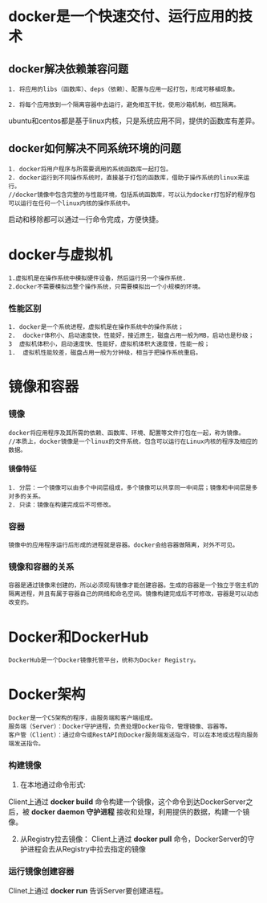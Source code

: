 # docker是一个快速交付、运行应用的技术


## docker解决依赖兼容问题

```
1. 将应用的libs（函数库）、deps（依赖）、配置与应用一起打包，形成可移植现象。

2. 将每个应用放到一个隔离容器中去运行，避免相互干扰，使用沙箱机制，相互隔离。
```

ubuntu和centos都是基于linux内核，只是系统应用不同，提供的函数库有差异。

## docker如何解决不同系统环境的问题

```
1. docker将用户程序与所需要调用的系统函数库一起打包。
2. docker运行到不同操作系统时，直接基于打包的函数库，借助于操作系统的linux来运行。
//docker镜像中包含完整的与性能环境，包括系统函数库，可以认为docker打包好的程序包可以运行在任何一个linux内核的操作系统中。
```
启动和移除都可以通过一行命令完成，方便快捷。


# docker与虚拟机

```
1.虚拟机是在操作系统中模拟硬件设备，然后运行另一个操作系统.
2.docker不需要模拟出整个操作系统，只需要模拟出一个小规模的环境。
```
### 性能区别

```
1. docker是一个系统进程，虚拟机是在操作系统中的操作系统；
2.  docker体积小、启动速度快，性能好，接近原生，磁盘占用一般为MB，启动也是秒级；
3  虚拟机体积小，启动速度快、性能好，虚拟机体积大速度慢，性能一般；
1.  虚拟机性能较差，磁盘占用一般为分钟级，相当于把操作系统重启。
```

# 镜像和容器

### 镜像
```
docker将应用程序及其所需的依赖、函数库、环境、配置等文件打包在一起，称为镜像。
//本质上，docker镜像是一个linux的文件系统，包含可以运行在Linux内核的程序及相应的数据。
```
#### 镜像特征
```
1. 分层：一个镜像可以由多个中间层组成，多个镜像可以共享同一中间层；镜像和中间层是多对多的关系。
2. 只读：镜像在构建完成后不可修改。
```

### 容器
```
镜像中的应用程序运行后形成的进程就是容器。docker会给容器做隔离，对外不可见。
```
### 镜像和容器的关系
```
容器是通过镜像来创建的，所以必须现有镜像才能创建容器。生成的容器是一个独立于宿主机的隔离进程，并且有属于容器自己的网络和命名空间。镜像构建完成后不可修改，容器是可以动态改变的。
```

# Docker和DockerHub
```
DockerHub是一个Docker镜像托管平台，统称为Docker Registry。
```

# Docker架构
```
Docker是一个CS架构的程序，由服务端和客户端组成。
服务端（Server）：Docker守护进程，负责处理Docker指令，管理镜像、容器等。
客户管（Client）：通过命令或RestAPI向Docker服务端发送指令，可以在本地或远程向服务端发送指令。
```
### 构建镜像
1. 在本地通过命令形式:
   
Client上通过 **docker build** 命令构建一个镜像，这个命令到达DockerServer之后，被 **docker daemon  守护进程** 接收和处理，利用提供的数据，构建一个镜像。

2. 从Registry拉去镜像：
Client上通过 **docker pull** 命令，DockerServer的守护进程会去从Registry中拉去指定的镜像

### 运行镜像创建容器
Clinet上通过 **docker run** 告诉Server要创建进程。








